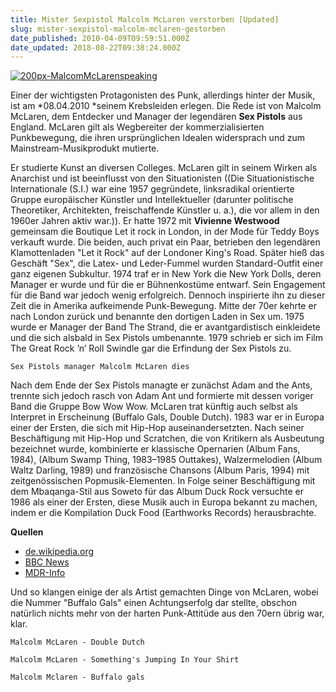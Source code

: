 ```yaml
---
title: Mister Sexpistol Malcolm McLaren verstorben [Updated]
slug: mister-sexpistol-malcolm-mclaren-gestorben
date_published: 2010-04-09T09:59:51.000Z
date_updated: 2018-08-22T09:38:24.000Z
---
```


[![200px-MalcomMcLarenspeaking](//thafaker.de/wp-content/uploads/2010/04/200px-MalcomMcLarenspeaking.jpg)](http://thafaker.de/wp-content/uploads/2010/04/200px-MalcomMcLarenspeaking.jpg)

Einer der wichtigsten Protagonisten des Punk, allerdings hinter der Musik, ist am *08.04.2010 *seinem Krebsleiden erlegen. Die Rede ist von Malcolm McLaren, dem Entdecker und Manager der legendären **Sex Pistols** aus England. McLaren gilt als Wegbereiter der kommerzialisierten Punkbewegung, die ihren ursprünglichen Idealen widersprach und zum Mainstream-Musikprodukt mutierte.

Er studierte Kunst an diversen Colleges. McLaren gilt in seinem Wirken als Anarchist und ist beeinflusst von den Situationisten ((Die Situationistische Internationale (S.I.) war eine 1957 gegründete, linksradikal orientierte Gruppe europäischer Künstler und Intellektueller (darunter politische Theoretiker, Architekten, freischaffende Künstler u. a.), die vor allem in den 1960er Jahren aktiv war.)). Er hatte 1972 mit **Vivienne Westwood** gemeinsam die Boutique Let it rock in London, in der Mode für Teddy Boys verkauft wurde. Die beiden, auch privat ein Paar, betrieben den legendären  Klamottenladen "Let it Rock" auf der Londoner King's Road. Später hieß  das Geschäft "Sex", die Latex- und Leder-Fummel wurden Standard-Outfit  einer ganz eigenen Subkultur. 1974 traf er in New York die New York Dolls, deren Manager er wurde und für die er Bühnenkostüme entwarf. Sein Engagement für die Band war jedoch wenig erfolgreich. Dennoch inspirierte ihn zu dieser Zeit die in Amerika aufkeimende Punk-Bewegung. Mitte der 70er kehrte er nach London zurück und benannte den dortigen Laden in Sex um. 1975 wurde er Manager der Band The Strand, die er avantgardistisch einkleidete und die sich alsbald in Sex Pistols umbenannte. 1979 schrieb er sich im Film The Great Rock ’n’ Roll Swindle gar die Erfindung der Sex Pistols zu.

`Sex Pistols manager Malcolm McLaren dies`

Nach dem Ende der Sex Pistols managte er zunächst Adam and the Ants, trennte sich jedoch rasch von Adam Ant und formierte mit dessen voriger Band die Gruppe Bow Wow Wow. McLaren trat künftig auch selbst als Interpret in Erscheinung (Buffalo Gals, Double Dutch). 1983 war er in Europa einer der Ersten, die sich mit Hip-Hop auseinandersetzten. Nach seiner Beschäftigung mit Hip-Hop und Scratchen, die von Kritikern als Ausbeutung bezeichnet wurde, kombinierte er klassische Opernarien (Album Fans, 1984), (Album Swamp Thing, 1983–1985 Outtakes), Walzermelodien (Album Waltz Darling, 1989) und französische Chansons (Album Paris, 1994) mit zeitgenössischen Popmusik-Elementen. In Folge seiner Beschäftigung mit dem Mbaqanga-Stil aus Soweto für das Album Duck Rock versuchte er 1986 als einer der Ersten, diese Musik auch in Europa bekannt zu machen, indem er die Kompilation Duck Food (Earthworks Records) herausbrachte.

**Quellen**

- [de.wikipedia.org](http://de.wikipedia.org/wiki/Malcolm_McLaren)
- [BBC News](http://news.bbc.co.uk/2/hi/uk_news/8610423.stm)
- [MDR-Info](http://www.mdr.de/mdr-info/7234741.html)

Und so klangen einige der als Artist gemachten Dinge von McLaren, wobei die Nummer "Buffalo Gals" einen Achtungserfolg dar stellte, obschon natürlich nichts mehr von der harten Punk-Attitüde aus den 70ern übrig war, klar.

`Malcolm McLaren - Double Dutch`

`Malcolm McLaren - Something's Jumping In Your Shirt`

`Malcolm Mclaren - Buffalo gals`

